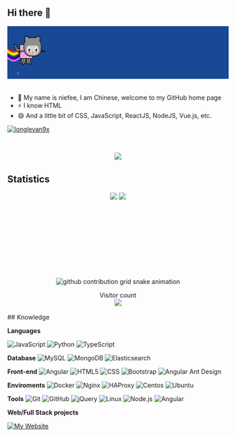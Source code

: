 ## Hi there 👋
<div align="center">
    <img src="https://raw.githubusercontent.com/Niefee/niefee/master/assets/fly.webp" height="120px" />
</div>

<br/>

- 🌱 My name is niefee, I am Chinese, welcome to my GitHub home page
- ⚡ I know HTML
- 😄 And a little bit of CSS, JavaScript, ReactJS, NodeJS, Vue.js, etc.

<p>
	<a href="https://github.com/longlevan9x">
		<img src="https://img.shields.io/github/followers/longlevan9x?label=Followers" alt="longlevan9x" />
	</a>
</p>
<br/>
<p align="center">
	<a href="https://github.com/longlevan9x">
		<img src="https://readme-typing-svg.herokuapp.com?lines=Hello!;こんにちは!;Xin Chào!&center=true&width=380&height=45">
	</a>
</p>


## Statistics 
<p align="center" style="height: 180px;">
    <img style="height:10rem" src="https://github-readme-stats.vercel.app/api?username=longlevan9x&bg_color=30,e96443,904e95&title_color=fff&text_color=fff&show_icons=true&theme=radical" />
    <img style="height:10rem;" src="https://github-readme-streak-stats.herokuapp.com/?user=longlevan9x&theme=radical&show_icons=true&border=e4e2e2" />
</p>

<div align="center">
    <picture align="center">
      <source media="(prefers-color-scheme: dark)" srcset="https://raw.githubusercontent.com/longlevan9x/longlevan9x/output/github-contribution-grid-snake.svg">
      <source media="(prefers-color-scheme: light)" srcset="https://raw.githubusercontent.com/longlevan9x/longlevan9x/output/github-contribution-grid-snake.svg">
      <img alt="github contribution grid snake animation" src="https://raw.githubusercontent.com/longlevan9x/longlevan9x/output/github-contribution-grid-snake.svg">
    </picture>
</div>


<p align="center"> 
  <div align="center">Visitor count</div>
  <div align="center">
    <img src="https://profile-counter.glitch.me/longlevan9x/count.svg"/>
  </div> 
</p>
## Knowledge 

**Languages**

![JavaScript](https://img.shields.io/badge/JavaScript%20-%23F7DF1E.svg?logo=javascript&logoColor=black)
![Python](https://img.shields.io/badge/Python%20-%2314354C.svg?logo=python&logoColor=white)
![TypeScript](https://img.shields.io/badge/-TypeScript-007ACC?style=flat&logo=typescript&logoColor=white)

**Database**
![MySQL](https://img.shields.io/badge/-MySQL-000000?style=flat&logo=MySQL)
![MongoDB](https://img.shields.io/badge/-MongoDB-000000?style=flat&logo=MongoDB)
![Elasticsearch](https://img.shields.io/badge/-Elasticsearch-000000?style=flat&logo=Elasticsearch)

**Front-end**
![Angular](https://img.shields.io/badge/Angular%20-%23D00000.svg?logo=Angular&logoColor=white)
![HTML5](https://img.shields.io/badge/-HTML5-000000?style=flat&logo=HTML5)
![CSS](https://img.shields.io/badge/-CSS-000000?style=flat&logo=CSS3)
![Bootstrap](https://img.shields.io/badge/Bootstrap%20-%23150458.svg?logo=Bootstrap&logoColor=white)
![Angular Ant Design](https://img.shields.io/badge/-Angular_Ant_Design-000000?style=flat&logo=Ant-Design)

**Enviroments**
![Docker](https://img.shields.io/badge/-Docker-000000?style=flat&logo=Docker&logoColor=F05032)
![Nginx](https://img.shields.io/badge/-Nginx-000000?style=flat&logo=Nginx&logoColor=F05032)
![HAProxy](https://img.shields.io/badge/-HAProxy-000000?style=flat&logo=HAProxy&logoColor=F05032)
![Centos](https://img.shields.io/badge/-Centos-000000?style=flat&logo=Centos&logoColor=F05032)
![Ubuntu](https://img.shields.io/badge/-Ubuntu-000000?style=flat&logo=Ubuntu&logoColor=F05032)

**Tools**
![Git](https://img.shields.io/badge/-Git-000000?style=flat&logo=git&logoColor=F05032)
![GitHub](https://img.shields.io/badge/-GitHub-000000?style=flat&logo=github&logoColor=FFFFFF)
![jQuery](https://img.shields.io/badge/-jQuery-000000?style=flat&logo=jQuery&logoColor=0769AD)
![Linux](https://img.shields.io/badge/-Linux-000000?style=flat&logo=linux&logoColor=FCC624)
![Node.js](https://img.shields.io/badge/-Node.js-000000?style=flat&logo=node.js&logoColor=339933)
![Angular](https://img.shields.io/badge/-Angular-000000?style=flat&logo=Angular&logoColor=61DAFB)

**Web/Full Stack projects**

[![My Website](https://img.shields.io/badge/-🧬&nbsp;&nbsp;My&nbsp;Website-000000?style=flat)](https://github.com/adamalston/v2)
